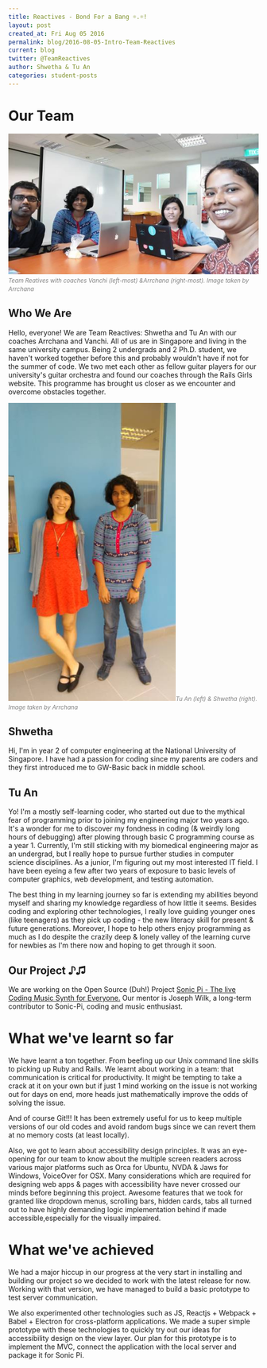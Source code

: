 ```yaml
---
title: Reactives - Bond For a Bang ☼.☼!
layout: post
created_at: Fri Aug 05 2016
permalink: blog/2016-08-05-Intro-Team-Reactives
current: blog
twitter: @TeamReactives
author: Shwetha & Tu An
categories: student-posts
---
```


# Our Team
![Team Reactives](/img/blog/2016/team-reactives-coaches.jpg)<font color="grey"><small><i>Team Reatives with coaches Vanchi (left-most) &Arrchana (right-most). Image taken by Arrchana</i></small></font><br>

## Who We Are
Hello, everyone! We are Team Reactives: Shwetha and Tu An with our coaches Arrchana and Vanchi. All of us are in Singapore and living in the same university campus. Being 2 undergrads and 2 Ph.D. student, we haven't worked together before this and probably wouldn't have if not for the summer of code. We two met each other as fellow guitar players for our university's guitar orchestra and found our coaches through the Rails Girls website. This programme has brought us closer as we encounter and overcome obstacles together. 

![Team Reactives](/img/blog/2016/team-reactives.jpg)<font color="grey"><small><i>Tu An (left) & Shwetha (right). Image taken by Arrchana</i></small></font>

## Shwetha

Hi, I'm in year 2 of computer engineering at the National University of Singapore. I have had a passion for coding since my parents are coders and they first introduced me to GW-Basic back in middle school.

## Tu An

Yo! I'm a mostly self-learning coder, who started out due to the mythical fear of programming prior to joining my engineering major two years ago. It's a wonder for me to discover my fondness in coding (& weirdly long hours of debugging) after plowing through basic C programming course as a year 1. Currently, I'm still sticking with my biomedical engineering major as an undergrad, but I really hope to pursue further studies in computer science disciplines. As a junior, I'm figuring out my most interested IT field. I have been eyeing a few after two years of exposure to basic levels of computer graphics, web development, and testing automation. 

The best thing in my learning journey so far is extending my abilities beyond myself and sharing my knowledge regardless of how little it seems. Besides coding and exploring other technologies, I really love guiding younger ones (like teenagers) as they pick up coding - the new literacy skill for present & future generations. Moreover, I hope to help others enjoy programming as much as I do despite the crazily deep & lonely valley of the learning curve for newbies as I'm there now and hoping to get through it soon.

## Our Project ♪♫
We are working on the Open Source (Duh!) Project [Sonic Pi - The live Coding Music Synth for Everyone.](http://sonic-pi.net/) Our mentor is Joseph Wilk, a long-term contributor to Sonic-Pi, coding and music enthusiast.

# What we've learnt so far
We have learnt a ton together. From beefing up our Unix command line skills to picking up Ruby and Rails. We learnt about working in a team: that communication is critical for productivity. It might be tempting to take a crack at it on your own but if just 1 mind working on the issue is not working out for days on end, more heads just mathematically improve the odds of solving the issue.

And of course Git!!! It has been extremely useful for us to keep multiple versions of our old codes and avoid random bugs since we can revert them at no memory costs (at least locally).

Also, we got to learn about accessibility design principles. It was an eye-opening for our team to know about the multiple screen readers across various major platforms such as Orca for Ubuntu, NVDA & Jaws for Windows, VoiceOver for OSX. Many considerations which are required for designing web apps & pages with accessibility have never crossed our minds before beginning this project. Awesome features that we took for granted like dropdown menus, scrolling bars, hidden cards, tabs all turned out to have highly demanding logic implementation behind if made accessible,especially for the visually impaired.

# What we've achieved
We had a major hiccup in our progress at the very start in installing and building our project so we decided to work with the latest release for now. Working with that version, we have managed to build a basic prototype to test server communication. 

We also experimented other technologies such as JS, Reactjs + Webpack + Babel + Electron for cross-platform applications. We made a super simple prototype with these technologies to quickly try out our ideas for accessibility design on the view layer. Our plan for this prototype is to implement the MVC, connect the application with the local server and package it for Sonic Pi.

